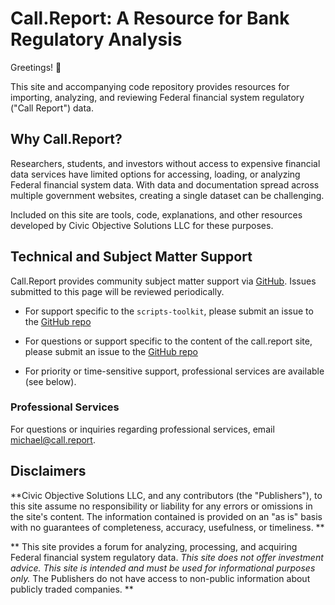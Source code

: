 # Call.Report: A Resource for Bank Regulatory Analysis

Greetings! 👋

This site and accompanying code repository provides resources for importing, analyzing, and reviewing Federal financial system regulatory ("Call Report") data.

## Why Call.Report?

Researchers, students, and investors without access to expensive financial data services have limited options for accessing, loading, or analyzing Federal financial system data. With data and documentation spread across multiple government websites, creating a single dataset can be challenging.

Included on this site are tools, code, explanations, and other resources developed by Civic Objective Solutions LLC for these purposes.

## Technical and Subject Matter Support

Call.Report provides community subject matter support via [GitHub](https://github.com/call-report/support/issues). Issues submitted to this page will be reviewed periodically.

- For support specific to the `scripts-toolkit`, please submit an issue to the [GitHub repo](https://github.com/call-report/scripts-toolkit/issues)

- For questions or support specific to the content of the call.report site, please submit an issue to the [GitHub repo](https://github.com/call-report/public-docs/issues)

- For priority or time-sensitive support, professional services are available (see below).


### Professional Services

For questions or inquiries regarding professional services, email [michael@call.report](michael@call.report).

## Disclaimers

**Civic Objective Solutions LLC, and any contributors (the "Publishers"), to this site assume no responsibility or liability for any errors or omissions in the site's content. The information contained is provided on an "as is" basis with no guarantees of completeness, accuracy, usefulness, or timeliness.
**

**
This site provides a forum for analyzing, processing, and acquiring Federal financial system regulatory data. _This site does not offer investment advice. This site is intended and must be used for informational purposes only._ The Publishers do not have access to non-public information about publicly traded companies.
**
